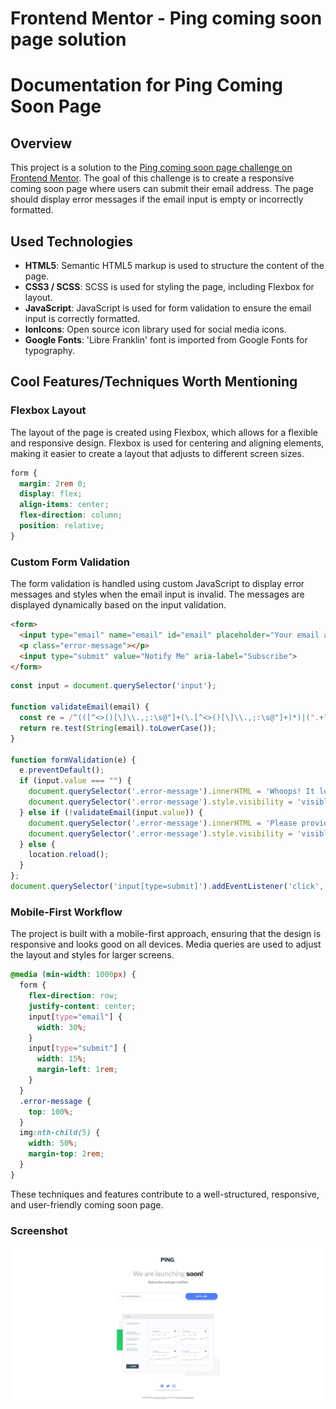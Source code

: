 # Frontend Mentor - Ping coming soon page solution

# Documentation for Ping Coming Soon Page

## Overview

This project is a solution to the [Ping coming soon page challenge on Frontend Mentor](https://www.frontendmentor.io/challenges/ping-single-column-coming-soon-page-5cadd051fec04111f7b848da). The goal of this challenge is to create a responsive coming soon page where users can submit their email address. The page should display error messages if the email input is empty or incorrectly formatted.

## Used Technologies

- **HTML5**: Semantic HTML5 markup is used to structure the content of the page.
- **CSS3 / SCSS**: SCSS is used for styling the page, including Flexbox for layout.
- **JavaScript**: JavaScript is used for form validation to ensure the email input is correctly formatted.
- **IonIcons**: Open source icon library used for social media icons.
- **Google Fonts**: 'Libre Franklin' font is imported from Google Fonts for typography.

## Cool Features/Techniques Worth Mentioning

### Flexbox Layout

The layout of the page is created using Flexbox, which allows for a flexible and responsive design. Flexbox is used for centering and aligning elements, making it easier to create a layout that adjusts to different screen sizes.

```scss
form {
  margin: 2rem 0;
  display: flex;
  align-items: center;
  flex-direction: column;
  position: relative;
}
```

### Custom Form Validation

The form validation is handled using custom JavaScript to display error messages and styles when the email input is invalid. The messages are displayed dynamically based on the input validation.

```html
<form>
  <input type="email" name="email" id="email" placeholder="Your email address..." required aria-label="Type your email address">
  <p class="error-message"></p>
  <input type="submit" value="Notify Me" aria-label="Subscribe">
</form>
```

```javascript
const input = document.querySelector('input');

function validateEmail(email) {
  const re = /^(([^<>()[\]\\.,;:\s@"]+(\.[^<>()[\]\\.,;:\s@"]+)*)|(".+"))@((\[[0-9]{1,3}\.[0-9]{1,3}\.[0-9]{1,3}\.[0-9]{1,3}\])|(([a-zA-Z\-0-9]+\.)+[a-zA-Z]{2,}))$/;
  return re.test(String(email).toLowerCase());
}

function formValidation(e) {
  e.preventDefault();
  if (input.value === "") {
    document.querySelector('.error-message').innerHTML = 'Whoops! It looks like you forgot to add your email';
    document.querySelector('.error-message').style.visibility = 'visible';
  } else if (!validateEmail(input.value)) {
    document.querySelector('.error-message').innerHTML = 'Please provide a valid email address';
    document.querySelector('.error-message').style.visibility = 'visible';
  } else {
    location.reload();
  }
};
document.querySelector('input[type=submit]').addEventListener('click', formValidation);
```

### Mobile-First Workflow

The project is built with a mobile-first approach, ensuring that the design is responsive and looks good on all devices. Media queries are used to adjust the layout and styles for larger screens.

```scss
@media (min-width: 1000px) {
  form {
    flex-direction: row;
    justify-content: center;
    input[type="email"] {
      width: 30%;
    }
    input[type="submit"] {
      width: 15%;
      margin-left: 1rem;
    }
  }
  .error-message {
    top: 100%;
  }
  img:nth-child(5) {
    width: 50%;
    margin-top: 2rem;
  }
}
```

These techniques and features contribute to a well-structured, responsive, and user-friendly coming soon page.

### Screenshot

![](./images/screenshot.jpg)
